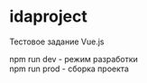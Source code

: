 # idaproject
Тестовое задание Vue.js

npm run dev - режим разработки  
npm run prod - сборка проекта
